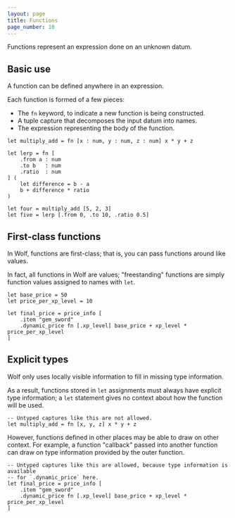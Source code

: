 ```yaml
---
layout: page
title: Functions
page_number: 10
---
```


Functions represent an expression done on an unknown datum.

## Basic use

A function can be defined anywhere in an expression.

Each function is formed of a few pieces:

- The `fn` keyword, to indicate a new function is being constructed.
- A tuple capture that decomposes the input datum into names.
- The expression representing the body of the function.

<!--wolf-->
```
let multiply_add = fn [x : num, y : num, z : num] x * y + z

let lerp = fn [
	.from a : num
	.to b   : num
	.ratio  : num
] (
	let difference = b - a
	b + difference * ratio
)

let four = multiply_add [5, 2, 3]
let five = lerp [.from 0, .to 10, .ratio 0.5]
```

## First-class functions

In Wolf, functions are first-class; that is, you can pass functions around like
values.

In fact, all functions in Wolf are values; "freestanding" functions are simply
function values assigned to names with `let`.

<!--wolf-->
```
let base_price = 50
let price_per_xp_level = 10

let final_price = price_info [
	.item "gem_sword"
	.dynamic_price fn [.xp_level] base_price + xp_level * price_per_xp_level
]
```

## Explicit types

Wolf only uses locally visible information to fill in missing type information.

As a result, functions stored in `let` assignments must always have explicit
type information; a `let` statement gives no context about how the function will
be used.

<!--wolf-->
```
-- Untyped captures like this are not allowed.
let multiply_add = fn [x, y, z] x * y + z
```

However, functions defined in other places may be able to draw on other context.
For example, a function "callback" passed into another function can draw on type
information provided by the outer function.

<!--wolf-->
```
-- Untyped captures like this are allowed, because type information is available
-- for `.dynamic_price` here.
let final_price = price_info [
	.item "gem_sword"
	.dynamic_price fn [.xp_level] base_price + xp_level * price_per_xp_level
]
```